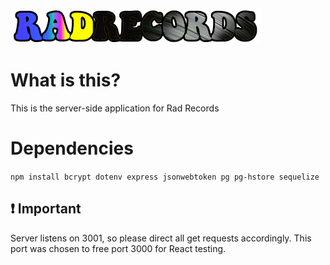 ![Rad-Records-Beta-Logo](https://github.com/Marisa588/ArtisanClient/blob/main/Random%20Assets/radrecords_v0.1_small.png)

# What is this?
This is the server-side application for Rad Records

# Dependencies
`npm install bcrypt dotenv express jsonwebtoken pg pg-hstore sequelize`

## ❗ Important
Server listens on 3001, so please direct all get requests accordingly. This port was chosen to free port 3000 for React testing.